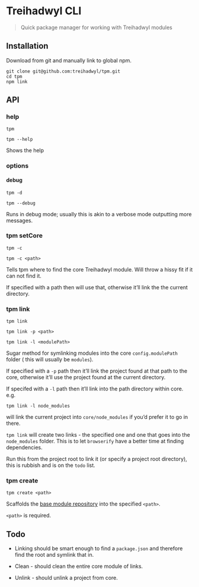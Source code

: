 # Treihadwyl CLI

> Quick package manager for working with Treihadwyl modules


## Installation

Download from git and manually link to global npm.

```
git clone git@github.com:treihadwyl/tpm.git
cd tpm
npm link
```


## API

### help

```
tpm
```

```
tpm --help
```

Shows the help

### options

#### debug

```
tpm -d
```

```
tpm --debug
```

Runs in debug mode; usually this is akin to a verbose mode outputting more
messages.

### tpm setCore

```
tpm -c
```

```
tpm -c <path>
```

Tells tpm where to find the core Treihadwyl module. Will throw a hissy fit if
it can not find it.

If specified with a path then will use that, otherwise it’ll link the the
current directory.

### tpm link

```
tpm link
```

```
tpm link -p <path>
```

```
tpm link -l <modulePath>
```

Sugar method for symlinking modules into the core `config.modulePath` folder (
this will usually be `modules`).

If specified with a `-p` path then it’ll link the project found at that path to
the core, otherwise it’ll use the project found at the current directory.

If specifed with a `-l` path then it’ll link into the path directory within core.
e.g.

```
tpm link -l node_modules
```

will link the current project into `core/node_modules` if you’d prefer it to
go in there.

`tpm link` will create two links - the specified one and one that goes into the
`node_modules` folder. This is to let `browserify` have a better time at finding
dependencies.

Run this from the project root to link it (or specify a project root directory),
this is rubbish and is on the `todo` list.

### tpm create

```
tpm create <path>
```

Scaffolds the [base module repository](https://github.com/treihadwyl/base-module)
into the specified `<path>`.

`<path>` is required.


## Todo

* Linking should be smart enough to find a `package.json` and therefore find
the root and symlink that in.

* Clean - should clean the entire core module of links.

* Unlink - should unlink a project from core.
